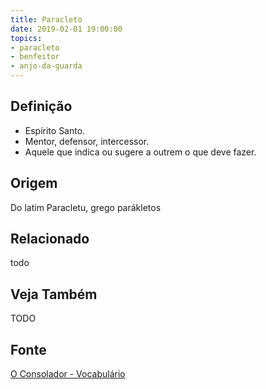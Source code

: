 ```yaml
---
title: Paracleto
date: 2019-02-01 19:00:00
topics:
- paracleto
- benfeitor
- anjo-da-guarda
---
```


## Definição
* Espírito Santo. 
* Mentor, defensor, intercessor. 
* Aquele que indica ou sugere a outrem o que deve fazer. 

## Origem
Do latim Paracletu, grego parákletos

## Relacionado
todo

## Veja Também
TODO

## Fonte
[O Consolador - Vocabulário](http://www.oconsolador.com.br/linkfixo/vocabulario/principal.html)
